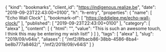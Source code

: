 {
  "kind": "bookmarks",
  "client_id": "https://indigenous.realize.be",
  "date": "2019-09-23T22:43:00+0100",
  "h": "h-entry",
  "properties": {
    "name": [
      "Echo Wall Clock"
    ],
    "bookmark-of": [
      "https://eddielee.me/echo-wall-clock/"
    ],
    "published": [
      "2019-09-23T22:43:00+0100"
    ],
    "category": [
      "alexa"
    ],
    "content": [
      {
        "html": "",
        "value": "This is such an awesome touch, I think this may be entering my wish list!"
      }
    ]
  },
  "tags": [
    "alexa"
  ],
  "slug": "2019/09/v64is",
  "aliases": [
    "/mf2/8fbacb86-38bb-4586-8ba4-be8b777a8462/",
    "/mf2/2019/09/v64iS"
  ]
}
